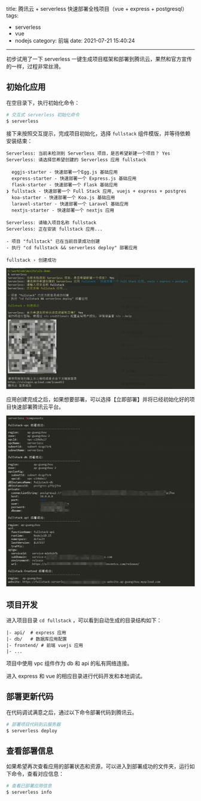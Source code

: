 title: 腾讯云 + serverless 快速部署全栈项目（vue + express + postgresql）
tags:
  - serverless
  - vue
  - nodejs
category: 前端
date: 2021-07-21 15:40:24
---

初步试用了一下 serverless 一键生成项目框架和部署到腾讯云，果然和官方宣传的一样，过程非常丝滑。

## 初始化应用

在空目录下，执行初始化命令：

```sh
# 交互式 serverless 初始化命令
$ serverless
```

接下来按照交互提示，完成项目初始化，选择 `fullstack` 组件模版，并等待依赖安装结束：

```
Serverless: 当前未检测到 Serverless 项目，是否希望新建一个项目？ Yes
Serverless: 请选择您希望创建的 Serverless 应用 fullstack

  eggjs-starter - 快速部署一个Egg.js 基础应用
  express-starter - 快速部署一个 Express.js 基础应用
  flask-starter - 快速部署一个 Flask 基础应用
❯ fullstack - 快速部署一个 Full Stack 应用, vuejs + express + postgres
  koa-starter - 快速部署一个 Koa.js 基础应用
  laravel-starter - 快速部署一个 Laravel 基础应用
  nextjs-starter - 快速部署一个 nextjs 应用

Serverless: 请输入项目名称 fullstack
Serverless: 正在安装 fullstack 应用...

- 项目 "fullstack" 已在当前目录成功创建
- 执行 "cd fullstack && serverless deploy" 部署应用

fullstack › 创建成功
```

<!-- more -->

![初始化应用](/2021/serverless/serverless.png)

应用创建完成之后，如果想要部署，可以选择【立即部署】并将已经初始化好的项目快速部署腾讯云平台。

![腾讯云部署成功](/2021/serverless/serverless-success.png)


## 项目开发

进入项目目录 `cd fullstack` ，可以看到自动生成的目录结构如下：

```
|- api/  # express 应用
|- db/   # 数据库应用配置
|- frontend/ # 前端 vuejs 应用
|- ...
```
项目中使用 vpc 组件作为 db 和 api 的私有网络连接。

进入 express 和 vue 的相应目录进行代码开发和本地调试。

## 部署更新代码

在代码调试满意之后，通过以下命令部署代码到腾讯云。

```sh
# 部署项目代码到云服务器
$ serverless deploy
```

## 查看部署信息

如果希望再次查看应用的部署状态和资源，可以进入到部署成功的文件夹，运行如下命令，查看对应信息：

```sh
# 查看已部署应用信息
$ serverless info
```